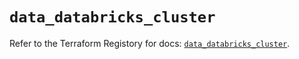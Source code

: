 # `data_databricks_cluster`

Refer to the Terraform Registory for docs: [`data_databricks_cluster`](https://registry.terraform.io/providers/databricks/databricks/1.32.0/docs/data-sources/cluster).
